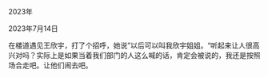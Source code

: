 2023年

2023年7月14日

在楼道遇见王欣宇，打了个招呼，她说”以后可以叫我欣宇姐姐。“听起来让人很高兴对吗？实际上是如果当着我们部门的人这么喊的话，肯定会被说的，我还是按照场合走吧。让他们闹去吧。